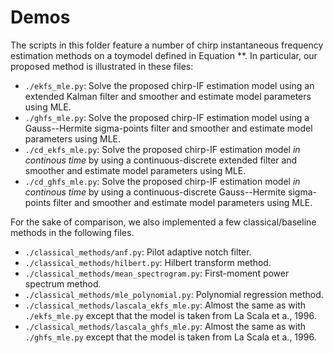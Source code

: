 # Demos

The scripts in this folder feature a number of chirp instantaneous frequency estimation methods on a toymodel defined in
Equation **. In particular, our proposed method is illustrated in these files:

- `./ekfs_mle.py`: Solve the proposed chirp-IF estimation model using an extended Kalman filter and smoother and
  estimate model parameters using MLE.
- `./ghfs_mle.py`: Solve the proposed chirp-IF estimation model using a Gauss--Hermite sigma-points filter and smoother
  and estimate model parameters using MLE.
- `./cd_ekfs_mle.py`: Solve the proposed chirp-IF estimation model *in continous time* by using a continuous-discrete
  extended filter and smoother and estimate model parameters using MLE.
- `./cd_ghfs_mle.py`: Solve the proposed chirp-IF estimation model *in continous time* by using a continuous-discrete
  Gauss--Hermite sigma-points filter and smoother and estimate model parameters using MLE.

For the sake of comparison, we also implemented a few classical/baseline methods in the following files.

- `./classical_methods/anf.py`: Pilot adaptive notch filter.
- `./classical_methods/hilbert.py`: Hilbert transform method.
- `./classical_methods/mean_spectrogram.py`: First-moment power spectrum method.
- `./classical_methods/mle_polynomial.py`: Polynomial regression method.
- `./classical_methods/lascala_ekfs_mle.py`: Almost the same as with `./ekfs_mle.py` except that the model is taken from
  La Scala et a., 1996.
- `./classical_methods/lascala_ghfs_mle.py`: Almost the same as with `./ghfs_mle.py` except that the model is taken from
  La Scala et a., 1996.
